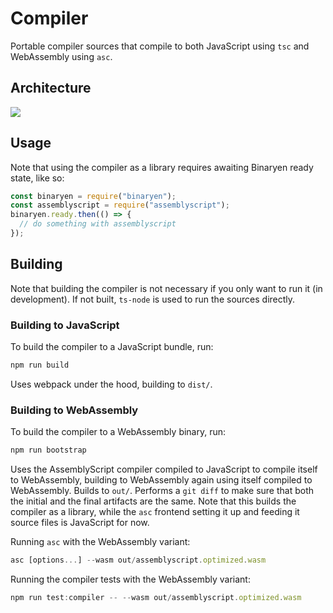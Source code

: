 Compiler
========

Portable compiler sources that compile to both JavaScript using `tsc` and WebAssembly using `asc`.

Architecture
------------

![](https://raw.githubusercontent.com/AssemblyScript/assemblyscript/master/media/architecture.svg)

Usage
-----

Note that using the compiler as a library requires awaiting Binaryen ready state, like so:

```js
const binaryen = require("binaryen");
const assemblyscript = require("assemblyscript");
binaryen.ready.then(() => {
  // do something with assemblyscript
});
```

Building
--------

Note that building the compiler is not necessary if you only want to run it (in development). If not built, `ts-node` is used to run the sources directly.

### Building to JavaScript

To build the compiler to a JavaScript bundle, run:

```sh
npm run build
```

Uses webpack under the hood, building to `dist/`.

### Building to WebAssembly

To build the compiler to a WebAssembly binary, run:

```sh
npm run bootstrap
```

Uses the AssemblyScript compiler compiled to JavaScript to compile itself to WebAssembly, building to WebAssembly again using itself compiled to WebAssembly. Builds to `out/`. Performs a `git diff` to make sure that both the initial and the final artifacts are the same. Note that this builds the compiler as a library, while the `asc` frontend setting it up and feeding it source files is JavaScript for now.

Running `asc` with the WebAssembly variant:

```ts
asc [options...] --wasm out/assemblyscript.optimized.wasm
```

Running the compiler tests with the WebAssembly variant:

```ts
npm run test:compiler -- --wasm out/assemblyscript.optimized.wasm
```
